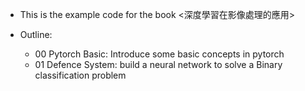 - This is the example code for the book <深度學習在影像處理的應用>

- Outline:
  - 00 Pytorch Basic: Introduce some basic concepts in pytorch
  - 01 Defence System: build a neural network to solve a Binary classification problem 
